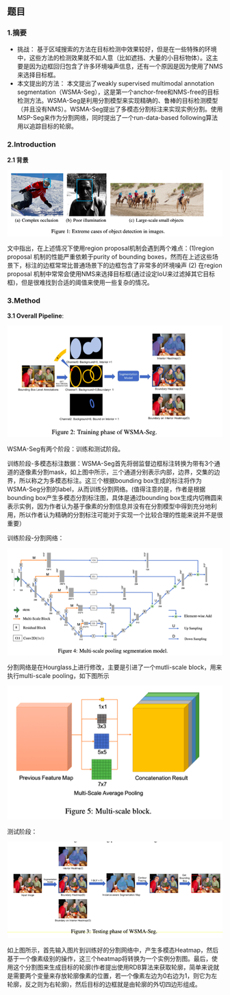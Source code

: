 ## 题目

### 1.摘要

- 挑战：  基于区域搜索的方法在目标检测中效果较好，但是在一些特殊的环境中，这些方法的检测效果就不如人意（比如遮挡、大量的小目标物体）。这主要是因为边框回归包含了许多环境噪声信息，还有一个原因是因为使用了NMS来选择目标框。
- 本文提出的方法：  本文提出了weakly supervised multimodal annotation segmentation（WSMA-Seg），这是第一个anchor-free和NMS-free的目标检测方法。WSMA-Seg是利用分割模型来实现精确的、鲁棒的目标检测模型（并且没有NMS）。WSMA-Seg提出了多模态分割标注来实现实例分割。使用MSP-Seg来作为分割网络，同时提出了一个run-data-based following算法用以追踪目标的轮廓。

### 2.Introduction  

**2.1 背景**  

![image-20190904203033809](https://github.com/FanShuixing/DeepLearning/blob/master/Paper_Reading/imgs/seg1.png)	

文中指出，在上述情况下使用region proposal机制会遇到两个难点：(1)region proposal 机制的性能严重依赖于purity of bounding boxes，然而在上述这些场景下，标注的边框常常比普通场景下的边框包含了非常多的环境噪声  (2) 在region proposal 机制中常常会使用NMS来选择目标框(通过设定IoU来过滤掉其它目标框)，但是很难找到合适的阈值来使用一些复杂的情况。

### 3.Method  

**3.1 Overall Pipeline**:  

![image-20190904210903356](https://github.com/FanShuixing/DeepLearning/blob/master/Paper_Reading/imgs/seg2.png)

WSMA-Seg有两个阶段：训练和测试阶段。

训练阶段-多模态标注数据：WSMA-Seg首先将弱监督边框标注转换为带有3个通道的逐像素分割mask，如上图中所示，三个通道分别表示内部，边界，交集的边界，所以称之为多模态标注。这三个根据bounding box生成的标注将作为WSMA-Seg分割的label，从而训练分割网络。(值得注意的是，作者是根据bounding box产生多模态分割标注图，具体是通过bounding box生成内切椭圆来表示实例，因为作者认为基于像素的分割信息并没有在分割模型中得到充分地利用，所以作者认为精确的分割标注可能对于实现一个比较合理的性能来说并不是很重要）

训练阶段-分割网络：

![image-20190905100403865](https://github.com/FanShuixing/DeepLearning/blob/master/Paper_Reading/imgs/seg4.png)

分割网络是在Hourglass上进行修改，主要是引进了一个mutli-scale block，用来执行multi-scale pooling，如下图所示

![image-20190905101303644](https://github.com/FanShuixing/DeepLearning/blob/master/Paper_Reading/imgs/seg5.png)

测试阶段：

![image-20190904211632268](https://github.com/FanShuixing/DeepLearning/blob/master/Paper_Reading/imgs/seg3.png)

如上图所示，首先输入图片到训练好的分割网络中，产生多模态Heatmap，然后基于一个像素级别的操作，这三个heatmap将转换为一个实例分割图。最后，使用这个分割图来生成目标的轮廓(作者提出使用RDB算法来获取轮廓，简单来说就是需要两个变量来存放轮廓像素的位置，若一个像素左边为0右边为1，则它为左轮廓，反之则为右轮廓)，然后目标的边框就是由轮廓的外切四边形组成。

